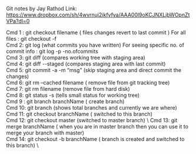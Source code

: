 Git notes by Jay Rathod
Link: https://www.dropbox.com/sh/4wvrnuj2ikfyfya/AAA00l9oKCJNXLjbWOpnZtVPa?dl=0


Cmd 1 : git checkout filename ( files changes revert to last commit ) For all files : git checkout -f \
Cmd 2: git log (what commits you have written) For seeing specific no. of commit info : git log -p -no.ofcommits \
Cmd 3: git diff (compares working tree with staging area) \
Cmd 4: git diff --staged (compares staging area with last commit) \
Cmd 5: git commit -a -m “msg” (skip staging area and direct commit the changes) \
Cmd 6: git rm –cached filename ( remove file from git tracking tree) \
Cmd 7: git rm filename (remove file from hard disk) \
Cmd 8: git status -s (tells small status for working tree) \
Cmd 9 : git branch branchName ( create branch) \
Cmd 10: git branch (shows total branches and currently we are where) \
Cmd 11: git checkout branchName ( switched to this branch) \
Cmd 12: git checkout master (switched to master branch) \ 
Cmd 13: git merge branchName ( when you are in master branch then you can use it to merge your branch with master) \
Cmd 14: git checkout -b branchName ( branch is created and switched to this branch) \
